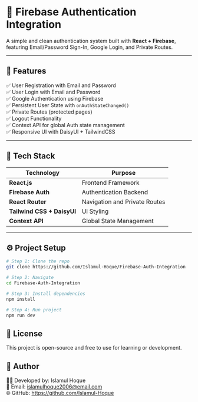 # 🔐 Firebase Authentication Integration 

A simple and clean authentication system built with **React + Firebase**, featuring Email/Password Sign-In, Google Login, and Private Routes.

---

## 🚀 Features

✅ User Registration with Email and Password  
✅ User Login with Email and Password  
✅ Google Authentication using Firebase  
✅ Persistent User State with `onAuthStateChanged()`  
✅ Private Routes (protected pages)  
✅ Logout Functionality  
✅ Context API for global Auth state management  
✅ Responsive UI with DaisyUI + TailwindCSS

---

## 🧩 Tech Stack

| Technology | Purpose |
|-------------|----------|
| **React.js** | Frontend Framework |
| **Firebase Auth** | Authentication Backend |
| **React Router** | Navigation and Private Routes |
| **Tailwind CSS + DaisyUI** | UI Styling |
| **Context API** | Global State Management |

---

## ⚙️ Project Setup
```bash
# Step 1: Clone the repo
git clone https://github.com/Islamul-Hoque/Firebase-Auth-Integration

# Step 2: Navigate
cd Firebase-Auth-Integration

# Step 3: Install dependencies
npm install

# Step 4: Run project
npm run dev 
```


## 🧾 License

This project is open-source and free to use for learning or development.

## 💬 Author

👨‍💻 Developed by: Islamul Hoque  
📧 Email: islamulhoque2006@email.com  
🌐 GitHub: https://github.com/Islamul-Hoque  


